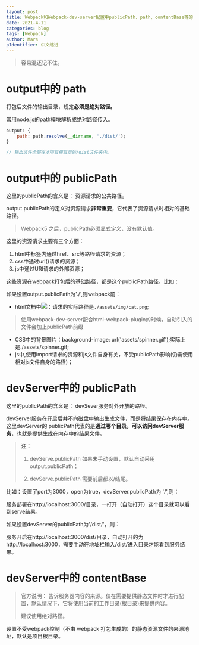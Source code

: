 ```yaml
---
layout: post
title: Webpack和Webpack-dev-server配置中publicPath、path、contentBase等的区别理解
date: 2021-4-11
categories: blog
tags: [Webpack]
author: Mars
pIdentifier: 中文缩进
---
```


> 容易混还记不住。

# output中的 path

打包后文件的输出目录，规定**必须是绝对路径。**

常用node.js的path模块解析成绝对路径传入。

```js
output: {
    path: path.resolve(__dirname, './dist/');
}

// 输出文件全部在本项目根目录的/dist文件夹内。
```

# output中的 publicPath

这里的publicPath的含义是： 资源请求的公共路径。

output.publicPath的定义对资源请求**非常重要**，它代表了资源请求时相对的基础路径。

> Webpack5 之后，publicPath必须显式定义，没有默认值。

这里的资源请求主要有三个方面：

1. html中标签内通过href、src等路径请求的资源；
2. css中通过url()请求的资源；
3. js中通过URI请求的外部资源；

这些资源在webpack打包后的基础路径，都是这个publicPath路径。比如：

如果设置output.publicPath为'./',则webpack前：
- html文档中<img src='assets/img/cat.png'>：请求的实际路径是`./assets/img/cat.png`;

> 使用webpack-dev-server配合html-webpack-plugin的时候，自动引入的文件会加上publicPath前缀

- CSS中的背景图片：background-image: url('assets/spinner.gif');实际上是./assets/spinner.gif;
- js中,使用import请求的资源和js文件自身有关，不受publicPath影响(仍需使用相对js文件自身的路径)；

# devServer中的 publicPath

这里的publicPath的含义是： devSever服务对外开放的路径。

devServer服务在开启后并不向磁盘中输出生成文件，而是将结果保存在内存中。这里devServer的 publicPath代表的是**通过哪个目录，可以访问devServer服务**，也就是提供生成在内存中的结果文件。

> **注：**
>
> 1. devServe.publicPath 如果未手动设置，默认自动采用output.publicPath；
>
> 2. devServe.publicPath 需要前后都以/结尾。

比如：设置了port为3000，open为true，devServer.publicPath为 '/',则：

服务部署在http://localhost:3000/目录，一打开（自动打开）这个目录就可以看到serve结果。

如果设置devServer的publicPath为'/dist/'，则：

服务开启在http://localhost:3000/dist/目录，自动打开的为http://localhost:3000，需要手动在地址栏输入/dist/进入目录才能看到服务结果。

# devServer中的 contentBase

> 官方说明： 告诉服务器内容的来源。仅在需要提供静态文件时才进行配置，默认情况下，它将使用当前的工作目录(根目录)来提供内容。
>
> 建议使用绝对路径。

设置不受webpack控制（不由 webpack 打包生成的）的静态资源文件的来源地址，默认是项目根目录。     




